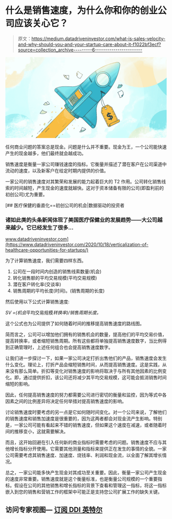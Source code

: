 # 什么是销售速度，为什么你和你的创业公司应该关心它？

> 原文：<https://medium.datadriveninvestor.com/what-is-sales-velocity-and-why-should-you-and-your-startup-care-about-it-f1022bf3ecf?source=collection_archive---------6----------------------->

![](img/7aded99e2a6db4e6b4e6804e93306c43.png)

任何商业问题的答案总是现金。问题是什么并不重要。现金为王，一个公司能快速产生的现金越多，他们最终就会越成功。

销售速度是衡量一家公司赚钱速度的指标。它衡量并描述了潜在客户在公司渠道中流动的速度，以及新客户在给定时期内提供的价值。

一家公司的销售速度对其繁荣和发展的能力起着巨大的 T2 作用。公司转化销售线索的时间越短，产生现金的速度就越快。这对于资本储备有限的公司(即盈利前的初创公司)尤为重要。

[](https://www.datadriveninvestor.com/2020/10/18/verticalization-of-healthcare-opportunities-for-startups/) [## 医疗保健的垂直化==初创公司的机会|数据驱动的投资者

### 诸如此类的头条新闻体现了美国医疗保健业的发展趋势——大公司越来越少。它已经发生了很多…

www.datadriveninvestor.com](https://www.datadriveninvestor.com/2020/10/18/verticalization-of-healthcare-opportunities-for-startups/) 

为了计算销售速度，我们需要四样东西。

1.  公司在一段时间内创造的销售线索数量(机会)
2.  转化销售额的平均交易规模(平均交易规模)
3.  潜在客户转化率(交谈率)
4.  销售周期的平均长度(时间)。(销售周期的长度)

然后使用以下公式计算销售速度:

*SV =(机会*平均交易规模*转换率)/销售周期长度。*

这个公式也为公司提供了如何随着时间的推移提高销售速度的路线图。

简而言之，公司可以增加他们拥有的销售机会的数量，提高他们的平均交易价值，提高转换率，或者缩短销售周期。所有这些都将单独提高销售速度数字，当比例得到正确管理时，上述任何组合也会提高销售速度数字。

让我们进一步探讨一下，如果一家公司决定打折出售他们的产品，销售速度会发生什么变化。理论上，打折产品会缩短销售时间，从而提高销售速度。这是实践，从来没有那么简单。折扣等变化对销售速度的影响将取决于与所有其他因素的比例变化。即，通过提供折扣，该公司还将减少其平均交易规模，这可能会抵消销售时间缩短的影响。

因此，任何提高销售速度的努力都需要公司进行密切的衡量和监控，因为等式中各因素之间的比例差异将决定任何举措对提高销售速度的影响。

讨论销售速度时要考虑的另一点是它如何随时间变化。对一个公司来说，了解他们的销售速度和销售加速度是很重要的，因为这两者都会对现金流产生影响。特别是，一家公司可能有看起来不错的销售速度，但如果这个速度在减速，或者随着时间的推移变小，这就需要解决。

而且，这开始回避在引入任何新的商业指标时需要考虑的问题。销售速度不应与其他增长指标分开使用。它需要其他测量和指标来提供正在发生的事情的全貌。一家公司需要考虑其销售速度、加速度、烧钱率、利润和现金流，以全面了解其增长情况。

总之，一家公司能多快产生现金对其成功至关重要。因此，衡量一家公司产生现金的速度非常重要。销售速度就是这个衡量标准，也是衡量公司规模的一个重要指标。假设在公司的其他销售和增长指标的背景下查看和管理这一指标，将这一指标嵌入到您的销售和营销工作的框架中可能正是支持您公司扩展工作的缺失关键。

## 访问专家视图— [订阅 DDI 英特尔](https://datadriveninvestor.com/ddi-intel)